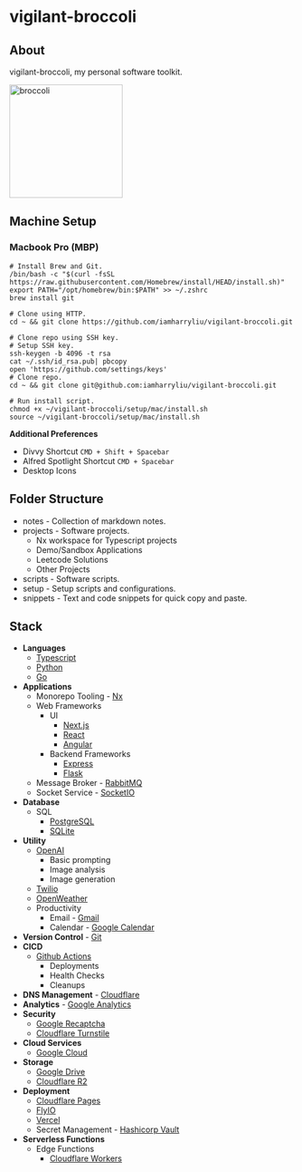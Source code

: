 # vigilant-broccoli

## About

vigilant-broccoli, my personal software toolkit.

<div>
<img src="https://i.pinimg.com/564x/b7/62/38/b762386c0bbb20dec77c2632f73d28a8.jpg" alt="broccoli" width="200"/>
</div>

## Machine Setup

### Macbook Pro (MBP)

```
# Install Brew and Git.
/bin/bash -c "$(curl -fsSL https://raw.githubusercontent.com/Homebrew/install/HEAD/install.sh)"
export PATH="/opt/homebrew/bin:$PATH" >> ~/.zshrc
brew install git

# Clone using HTTP.
cd ~ && git clone https://github.com/iamharryliu/vigilant-broccoli.git

# Clone repo using SSH key.
# Setup SSH key.
ssh-keygen -b 4096 -t rsa
cat ~/.ssh/id_rsa.pub| pbcopy
open 'https://github.com/settings/keys'
# Clone repo.
cd ~ && git clone git@github.com:iamharryliu/vigilant-broccoli.git

# Run install script.
chmod +x ~/vigilant-broccoli/setup/mac/install.sh
source ~/vigilant-broccoli/setup/mac/install.sh
```

**Additional Preferences**

- Divvy Shortcut `CMD + Shift + Spacebar`
- Alfred Spotlight Shortcut `CMD + Spacebar`
- Desktop Icons

## Folder Structure

- notes - Collection of markdown notes.
- projects - Software projects.
  - Nx workspace for Typescript projects
  - Demo/Sandbox Applications
  - Leetcode Solutions
  - Other Projects
- scripts - Software scripts.
- setup - Setup scripts and configurations.
- snippets - Text and code snippets for quick copy and paste.

## Stack

- **Languages**
  - [Typescript](https://www.typescriptlang.org/)
  - [Python](https://www.python.org/)
  - [Go](https://go.dev/)
- **Applications**
  - Monorepo Tooling - [Nx](https://nx.dev/)
  - Web Frameworks
    - UI
      - [Next.js](https://nextjs.org/docs/)
      - [React](https://react.dev/)
      - [Angular](https://angular.dev/)
    - Backend Frameworks
      - [Express](https://expressjs.com/)
      - [Flask](https://flask.palletsprojects.com/en/stable/)
  - Message Broker - [RabbitMQ](https://www.rabbitmq.com/docs)
  - Socket Service - [SocketIO](https://socket.io/docs/)
- **Database**
  - SQL
    - [PostgreSQL](https://www.postgresql.org/docs/)
    - [SQLite](https://www.sqlite.org/docs.html)
- **Utility**
  - [OpenAI](https://platform.openai.com/docs/overview)
    - Basic prompting
    - Image analysis
    - Image generation
  - [Twilio](https://www.twilio.com/docs)
  - [OpenWeather](https://openweathermap.org/api)
  - Productivity
    - Email - [Gmail](https://mail.google.com/)
    - Calendar - [Google Calendar](https://calendar.google.com/)
- **Version Control** - [Git](https://github.com/)
- **CICD**
  - [Github Actions](https://github.com/features/actions)
    - Deployments
    - Health Checks
    - Cleanups
- **DNS Management** - [Cloudflare](https://www.cloudflare.com/application-services/products/dns/)
- **Analytics** - [Google Analytics](https://analytics.google.com/analytics)
- **Security**
  - [Google Recaptcha](https://developers.google.com/recaptcha)
  - [Cloudflare Turnstile](https://www.cloudflare.com/application-services/products/turnstile/)
- **Cloud Services**
  - [Google Cloud](https://cloud.google.com/docs)
- **Storage**
  - [Google Drive](https://drive.google.com/)
  - [Cloudflare R2](https://www.cloudflare.com/developer-platform/products/r2/)
- **Deployment**
  - [Cloudflare Pages](https://pages.cloudflare.com/)
  - [FlyIO](https://fly.io/docs/)
  - [Vercel](https://vercel.com/templates/documentation)
  - Secret Management - [Hashicorp Vault](https://developer.hashicorp.com/vault/docs)
- **Serverless Functions**
  - Edge Functions
    - [Cloudflare Workers](https://workers.cloudflare.com/)
